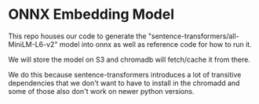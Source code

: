 # ONNX Embedding Model

This repo houses our code to generate the "sentence-transformers/all-MiniLM-L6-v2" model into onnx as well as reference code for how to run it.

We will store the model on S3 and chromadb will fetch/cache it from there. 

We do this because sentence-transformers introduces a lot of transitive dependencies that we don't want to have to install in the chromadd and some of those also don't work on newer python versions.